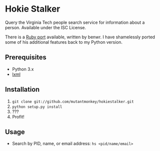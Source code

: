 Hokie Stalker
=============

Query the Virginia Tech people search service for information about a person.
Available under the ISC License.

There is a [Ruby port](https://github.com/benwr/hokiestalker) available,
written by benwr. I have shamelessly ported some of his additional features
back to my Python version.

Prerequisites
-------------
* Python 3.x
* [lxml](http://lxml.de/)

Installation
------------
1. `git clone git://github.com/mutantmonkey/hokiestalker.git`
2. `python setup.py install`
3. ???
4. Profit!

Usage
-----
* Search by PID, name, or email address: `hs <pid/name/email>`
